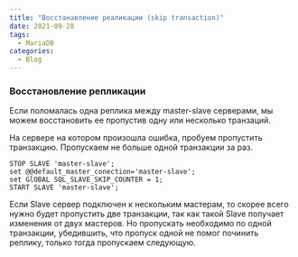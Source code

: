```yaml
---
title: "Восстанавление реаликации (skip transaction)"
date: 2021-09-28
tags: 
  - MariaDB
categories:
  - Blog
---
```

### Восстановление репликации 
Если поломалась одна реплика между master-slave серверами, мы можем восстановить ее пропустив одну или несколько транзаций.

На сервере на котором произошла ошибка, пробуем пропустить транзакцию. Пропускаем не больше одной транзакции за раз. 

```
STOP SLAVE 'master-slave';
set @@default_master_conection='master-slave';
set GlOBAL SQL_SLAVE_SKIP_COUNTER = 1;
START SLAVE 'master-slave';
```

Если Slave сервер подключен к нескольким мастерам, то скорее всего нужно будет пропустить две транзакции, так как такой Slave получает изменения от двух мастеров. Но пропускать необходимо по одной транзакции, убедившить, что пропуск одной не помог починить реплику, только тогда пропускаем следующую. 
